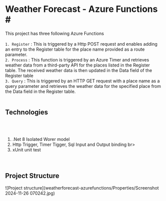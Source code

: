 # Weather Forecast  - Azure Functions <span>#</span>

This project has three following Azure Functions <br><br>
`1. Register` : This is triggered by a Http POST request and enables adding an entry to the Register table for the place name provided as a route parameter.<br>
`2. Process`  : This function is triggered by an Azure Timer and retrieves weather data from a third-party API for the places listed in the Register table. The received weather data is then updated in the Data field of the Register table<br>
`3. Query`    : This is triggered by an HTTP GET request with a place name as a query parameter and retrieves the weather data for the specified place from the Data field in the Register table.<br><br>
## Technologies
<br><br>
1. .Net 8 Isolated Worer model <br>  
2. Http Trigger, Timer Tigger, Sql Input and Output binding br>
3. xUnit unit test <br>
<br><br>
## Project Structure <br>
![Project structure](weatherforecast-azurefunctions/Properties/Screenshot 2024-11-26 070242.jpg)





